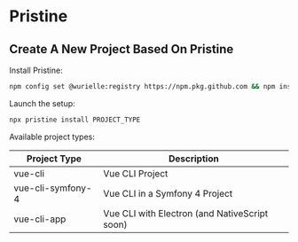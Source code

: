 # Pristine
## Create A New Project Based On Pristine

Install Pristine:
```bash
npm config set @wurielle:registry https://npm.pkg.github.com && npm install @wurielle/pristine
```

Launch the setup:
```bash
npx pristine install PROJECT_TYPE
```

Available project types:  

| Project Type  | Description      |
|---------------|------------------|
| vue-cli       | Vue CLI Project  |
| vue-cli-symfony-4 | Vue CLI in a Symfony 4 Project  |
| vue-cli-app | Vue CLI with Electron (and NativeScript soon)  |


